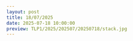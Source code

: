 ```yaml
---
layout: post
title: 18/07/2025
date: 2025-07-18 10:00:00
preview: TLP1/2025/202507/20250718/stack.jpg
---
```

